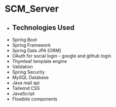 # SCM_Server

- ## Technologies Used
- Spring Boot
- Spring Framework
- Spring Data JPA [ORM]
- OAuth for social login - google and github login
- Thymleaf template engine
- Validation
- Spring Security
- MySQL Database
- Java mail api
- Tailwind CSS
- JavaScript
- Flowbite components
